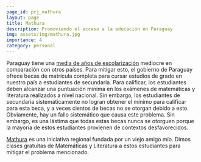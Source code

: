 ```yaml
---
page_id: prj_mathura
layout: page
title: Mathura
description: Promoviendo el acceso a la educación en Paraguay
img: assets/img/mathura.jpg
importance: 4
category: personal
---
```


Paraguay tiene una <a href="https://ourworldindata.org/grapher/mean-years-of-schooling-long-run">media de años de escolarización</a> mediocre en comparación con otros países. Para mitigar esto, el gobierno de Paraguay ofrece becas de matrícula completa para cursar estudios de grado en nuestro país a estudiantes de secundaria.
Para calificar, los estudiantes deben alcanzar una puntuación mínima en los exámenes de matemáticas y literatura realizados a nivel nacional.
Sin embargo, los estudiantes de secundaria sistemáticamente no logran obtener el mínimo para calificar para esta beca, y a veces cientos de becas no se otorgan debido a esto. Obviamente, hay un fallo sistemático que causa este problema. Sin embargo, es una lástima que todas estas becas nunca se otorguen porque la mayoría de estos estudiantes provienen de contextos desfavorecidos.

<a href="https://www.facebook.com/photo.php?fbid=659786765941152&set=pb.100057295035664.-2207520000"> Mathura</a> es una iniciativa regional fundada por un viejo amigo mío.  Dimos clases gratuitas de Matemáticas y Literatura a estos estudiantes para mitigar el problema mencionado.